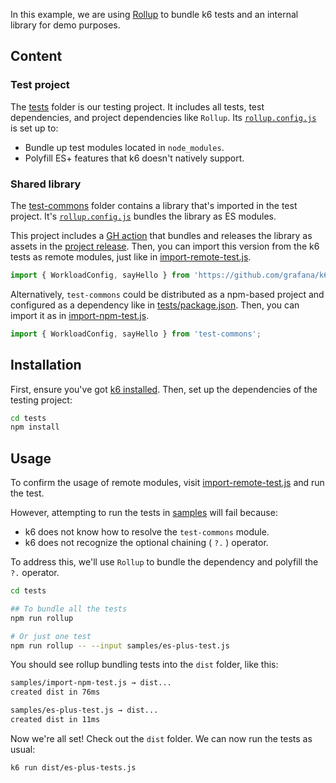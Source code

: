 In this example, we are using [Rollup](https://rollupjs.org/) to bundle k6 tests and an internal library for demo purposes.

## Content

### Test project

The [tests](./tests/) folder is our testing project. It includes all tests, test dependencies, and project dependencies like `Rollup`. Its [`rollup.config.js`](./tests/rollup.config.js) is set up to:

- Bundle up test modules located in `node_modules`.
- Polyfill ES+ features that k6 doesn't natively support.

### Shared library

The [test-commons](./test-commons) folder contains a library that's imported in the test project. It's [`rollup.config.js`](./test-commons/rollup.config.js) bundles the library as ES modules.

This project includes a [GH action](./github/workflows/release.yml) that bundles and releases the library as assets in the [project release](https://github.com/grafana/k6-rollup-example/releases). Then, you can import this version from the k6 tests as remote modules, just like in [import-remote-test.js](./tests/remotes/import-remote-test.js).

```js
import { WorkloadConfig, sayHello } from 'https://github.com/grafana/k6-rollup-example/releases/download/v0.0.1/index.js';
```

Alternatively, `test-commons` could be distributed as a npm-based project and configured as a dependency like in [tests/package.json](./tests/package.json). Then, you can import it as in [import-npm-test.js](./tests/samples/import-npm-test.js).

```js
import { WorkloadConfig, sayHello } from 'test-commons';
```



## Installation

First, ensure you've got [k6 installed](https://grafana.com/docs/k6/latest/get-started/installation/). Then, set up the dependencies of the testing project:

```bash
cd tests
npm install
```

## Usage

To confirm the usage of remote modules, visit [import-remote-test.js](./tests/remotes/import-remote-test.js) and run the test.

However, attempting to run the tests in [samples](./tests/samples/) will fail because:

-  k6 does not know how to resolve the `test-commons` module.
-  k6 does not recognize the optional chaining ( `?.` ) operator. 

To address this, we'll use `Rollup` to bundle the dependency and polyfill the `?.` operator. 

```bash
cd tests

## To bundle all the tests
npm run rollup

# Or just one test
npm run rollup -- --input samples/es-plus-test.js
```

You should see rollup bundling tests into the `dist` folder, like this:

```bash
samples/import-npm-test.js → dist...
created dist in 76ms

samples/es-plus-test.js → dist...
created dist in 11ms
```

Now we're all set! Check out the `dist` folder. We can now run the tests as usual:

```bash
k6 run dist/es-plus-tests.js
```

